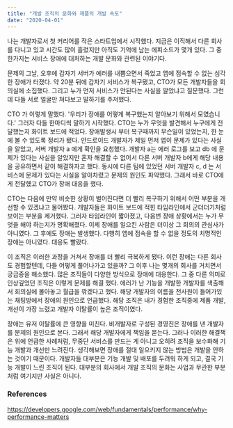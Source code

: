 ```yaml
---
title: "개발 조직의 문화와 제품의 개발 속도"
date: "2020-04-01"
---
```

나는 개발자로서 첫 커리어를 작은 스타트업에서 시작했다. 지금은 이직해서 다른 회사를 다니고 있고 시간도 많이 흘렀지만 아직도 기억에 남는 에피소드가 몇개 있다. 그 중 한가지는 서비스 장애에 대처하는 개발 문화와 관련된 이야기다. 

문제의 그날, 오후에 갑자기 서버가 에러를 내뿜으면서 죽었고 앱에 접속할 수 없는 심각한 장애가 터졌다. 약 20분 뒤에 갑자기 서비스가 복구됐고, CTO가 모든 개발자들을 회의실에 소집했다. 그리고 누가 먼저 서비스가 안된다는 사실을 알았냐고 질문했다. 그런데 다들 서로 얼굴만 쳐다보고 말하기를 주저했다. 

CTO 가 이렇게 말했다. '우리가 장애를 어떻게 복구했는지 알아보기 위해서 모였습니다.' 그러자 다들 한마디씩 말하기 시작했다. CTO는 누가 무엇을 발견해서 누구에게 전달했는지 화이트 보드에 적었다. 장애발생시 부터 복구때까지 무슨일이 있었는지, 한 눈에 볼 수 있도록 정리가 됐다. 안드로이드 개발자가 제일 먼저 앱이 문제가 있다는 사실을 알았고, 서버 개발자 a 에게 확인을 요청했다. 개발자 a는 에러 로그를 보고 db 에 문제가 있다는 사실을 알았지만 혼자 해결할 수 없어서 다른 서버 개발자 b에게 해당 내용을 공유하면서 같이 해결하자고 했다. 동시에 다른 팀에 있었던 서버 개발자 c, d 는 서비스에 문제가 있다는 사실을 알아차렸고 문제의 원인도 파악했다. 그래서 바로 CTO에게 전달헀고 CTO가 장애 대응을 했다. 

CTO는 다음에 만약 비슷한 상황이 벌어진다면 더 빨리 복구하기 위해서 어떤 부분을 개선할 수 있겠냐고 물어봤다. 개발자들은 화이트 보드에 적힌 타임라인에서 군더더기처럼 보이는 부분을 제거했다. 그러자 타임라인이 짧아졌고, 다음번 장애 상황에서는 누가 무엇을 해야 하는지가 명확해졌다. 이제 장애를 일으킨 사람은 더이상 그 회의의 관심사가 아니였다. 그 후에도 장애는 발생했다. 다행히 앱에 접속을 할 수 없을 정도의 치명적인 장애는 아니였다. 대응도 빨랐다.

이 조직은 이러한 과정을 거쳐서 장애를 더 빨리 극복하게 됐다. 이런 장애는 다른 회사도 경험할텐데, 다들 어떻게 풀어나가고 있을까? 그 이후 나는 몇개의 회사를 거치면서 궁금증을 해소했다. 많은 조직들이 다양한 방식으로 장애에 대응한다. 그 중 다른 의미로 인상깊었던 조직은 이렇게 문제를 해결 했다. 에러가 난 기능을 개발한 개발자를 색출해서 회의실에 몰아놓고 월급을 깎겠다고 했다. 해당 개발자의 이름을 전사원이 들어가있는 채팅방에서 장애의 원인으로 언급했다. 해당 조직은 내가 경험한 조직중에 제품 개발, 개선이 가장 느렸고 개발자 이탈률이 높은 조직이였다. 

장애는 유저 이탈률에 큰 영향을 미친다. 비개발자로 구성된 경영진은 장애를 낸 개발자를 문제의 원인으로 본다. 그래서 해당 개발자에게 책임을 묻는다. 그러나 이러한 해결책은 위에 언급한 사례처럼, 무중단 서비스를 만드는 게 아니고 오히려 조직을 보수화해 기능 개발과 개선만 느려진다. 생각해보면 장애를 절대 일으키지 않는 방법은 개발을 안하는 것이기 때문이다. 개발자들 대부분은 기능 개발 및 배포를 두려워 하게 되고, 결국 기능 개발이 느린 조직이 된다. 대부분의 회사에서 개발 조직의 문화는 사업과 무관한 부분처럼 여기지만 사실은 아니다.



### References  
https://developers.google.com/web/fundamentals/performance/why-performance-matters
